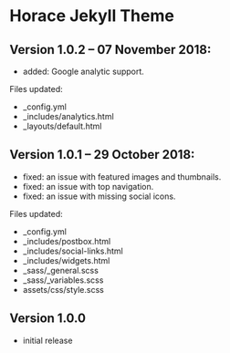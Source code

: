 # Horace Jekyll Theme

## Version 1.0.2 – 07 November 2018:

- added: Google analytic support.

Files updated:

- _config.yml
- _includes/analytics.html
- _layouts/default.html

## Version 1.0.1 – 29 October 2018:

- fixed: an issue with featured images and thumbnails.
- fixed: an issue with top navigation.
- fixed: an issue with missing social icons.

Files updated:

- _config.yml
- _includes/postbox.html
- _includes/social-links.html
- _includes/widgets.html
- _sass/_general.scss
- _sass/_variables.scss
- assets/css/style.scss

## Version 1.0.0

- initial release
